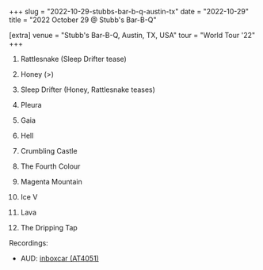 +++
slug = "2022-10-29-stubbs-bar-b-q-austin-tx"
date = "2022-10-29"
title = "2022 October 29 @ Stubb's Bar-B-Q"

[extra]
venue = "Stubb's Bar-B-Q, Austin, TX, USA"
tour = "World Tour '22"
+++


 1. Rattlesnake
    (Sleep Drifter tease)

 2. Honey
    (>)

 3. Sleep Drifter
    (Honey, Rattlesnake teases)

 4. Pleura

 5. Gaia

 6. Hell

 7. Crumbling Castle

 8. The Fourth Colour

 9. Magenta Mountain

10. Ice V

11. Lava

12. The Dripping Tap

Recordings:
* AUD: [inboxcar (AT4051)](https://archive.org/details/kglw2022-10-29)
